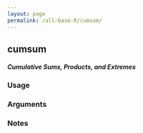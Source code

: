 ```yaml
---
layout: page
permalink: /all-base-R/cumsum/
---
```


## __cumsum__

#### _Cumulative Sums, Products, and Extremes_

### Usage

### Arguments

### Notes
